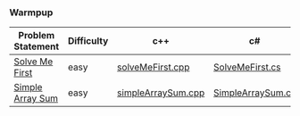 ### Warmpup

|Problem Statement| Difficulty |c++ | c# | java |kotlin| scala | python | javascript |
|---|---|---|---|---|---|---|---|---|
|[Solve Me First](https://github.com/Lintik/hackerrank/tree/master/Core%20CS/Algorithms/Warmup/Solve%20Me%20First)|  easy |[solveMeFirst.cpp](https://github.com/Lintik/hackerrank/tree/master/Core%20CS/Algorithms/Warmup/Solve%20Me%20First/solveMeFirst.cpp)|[SolveMeFirst.cs](https://github.com/Lintik/hackerrank/tree/master/Core%20CS/Algorithms/Warmup/Solve%20Me%20First/SolveMeFirst.cs)|[solveMeFirst.java](https://github.com/Lintik/hackerrank/tree/master/Core%20CS/Algorithms/Warmup/Solve%20Me%20First/solveMeFirst.java)|[solveMeFirst.kt](https://github.com/Lintik/hackerrank/tree/master/Core%20CS/Algorithms/Warmup/Solve%20Me%20First/solveMeFirst.kt)|[solveMeFirst.scala](https://github.com/Lintik/hackerrank/tree/master/Core%20CS/Algorithms/Warmup/Solve%20Me%20First/solveMeFirst.scala)|[solveMeFirst.py3](https://github.com/Lintik/hackerrank/tree/master/Core%20CS/Algorithms/Warmup/Solve%20Me%20First/solveMeFirst.py3)|[solveMeFirst.js](https://github.com/Lintik/hackerrank/tree/master/Core%20CS/Algorithms/Warmup/Solve%20Me%20First/solveMeFirst.js)|
|[Simple Array Sum](https://github.com/Lintik/hackerrank/tree/master/Core%20CS/Algorithms/Warmup/Solve%20Me%20First)| easy |[simpleArraySum.cpp](https://github.com/Lintik/hackerrank/tree/master/Core%20CS/Algorithms/Warmup/Solve%20Me%20First/simpleArraySum.cpp)|[SimpleArraySum.cs](https://github.com/Lintik/hackerrank/tree/master/Core%20CS/Algorithms/Warmup/Solve%20Me%20First/SimpleArraySum.cs)|[simpleArraySum.java](https://github.com/Lintik/hackerrank/tree/master/Core%20CS/Algorithms/Warmup/Solve%20Me%20First/simpleArraySum.java)|[simpleArraySum.kt](https://github.com/Lintik/hackerrank/tree/master/Core%20CS/Algorithms/Warmup/Solve%20Me%20First/simpleArraySum.kt)|[simpleArraySum.scala](https://github.com/Lintik/hackerrank/tree/master/Core%20CS/Algorithms/Warmup/Solve%20Me%20First/simpleArraySum.scala)|[simpleArraySum.py3](https://github.com/Lintik/hackerrank/tree/master/Core%20CS/Algorithms/Warmup/Solve%20Me%20First/simpleArraySum.py3)|[simpleArraySum.js](https://github.com/Lintik/hackerrank/tree/master/Core%20CS/Algorithms/Warmup/Solve%20Me%20First/simpleArraySum.js)|
